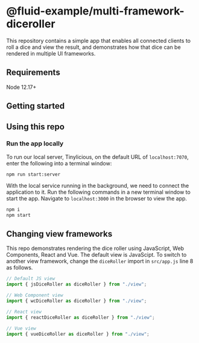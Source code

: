 # @fluid-example/multi-framework-diceroller

This repository contains a simple app that enables all connected clients to roll a dice and view the result, and demonstrates how that dice can be rendered in multiple UI frameworks.

## Requirements

Node 12.17+

## Getting started

## Using this repo

### Run the app locally

To run our local server, Tinylicious, on the default URL of `localhost:7070`, enter the following into a terminal window:

```
npm run start:server
```

With the local service running in the background, we need to connect the application to it. Run the following commands in a new terminal window to start the app. Navigate to `localhost:3000` in the browser to view the app.

```bash
npm i
npm start
```

## Changing view frameworks

This repo demonstrates rendering the dice roller using JavaScript, Web Components, React and Vue. The default view is JavaScipt. To switch to another view framework, change the `diceRoller` import in `src/app.js` line 8 as follows.

```js
// Default JS view
import { jsDiceRoller as diceRoller } from "./view";

// Web Component view
import { wcDiceRoller as diceRoller } from "./view";

// React view
import { reactDiceRoller as diceRoller } from "./view";

// Vue view
import { vueDiceRoller as diceRoller } from "./view";
```
